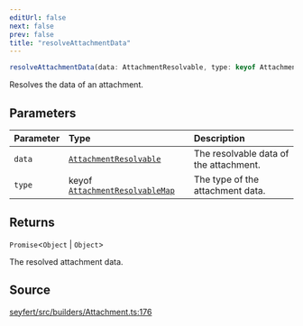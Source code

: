 ```yaml
---
editUrl: false
next: false
prev: false
title: "resolveAttachmentData"
---
```


```ts
resolveAttachmentData(data: AttachmentResolvable, type: keyof AttachmentResolvableMap): Promise<Object | Object>
```

Resolves the data of an attachment.

## Parameters

| Parameter | Type | Description |
| :------ | :------ | :------ |
| `data` | [`AttachmentResolvable`](/api/type-aliases/attachmentresolvable/) | The resolvable data of the attachment. |
| `type` | keyof [`AttachmentResolvableMap`](/api/interfaces/attachmentresolvablemap/) | The type of the attachment data. |

## Returns

`Promise`\<`Object` \| `Object`\>

The resolved attachment data.

## Source

[seyfert/src/builders/Attachment.ts:176](https://github.com/potoland/potocuit/blob/c4fb0c1/src/builders/Attachment.ts#L176)
